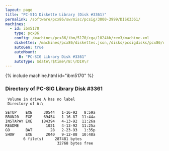 ```yaml
---
layout: page
title: "PC-SIG Diskette Library (Disk #3361)"
permalink: /software/pcx86/sw/misc/pcsig/3000-3999/DISK3361/
machines:
  - id: ibm5170
    type: pcx86
    config: /machines/pcx86/ibm/5170/cga/1024kb/rev3/machine.xml
    diskettes: /machines/pcx86/diskettes.json,/disks/pcsigdisks/pcx86/diskettes.json
    autoGen: true
    autoMount:
      B: "PC-SIG Library Disk #3361"
    autoType: $date\r$time\rB:\rDIR\r
---
```


{% include machine.html id="ibm5170" %}

### Directory of PC-SIG Library Disk #3361

     Volume in drive A has no label
     Directory of A:\

    SETUP    EXE     30544   1-16-92   8:59a
    BRUN20   EXE     69454   1-16-87  11:44a
    INSTAPAY EXE    184394   4-13-92  11:26a
    README            1021   4-13-92  11:25a
    GO       BAT        28   2-23-93   1:35p
    SHOW     EXE      2040   9-12-88  10:48a
            6 file(s)     287481 bytes
                           32768 bytes free
